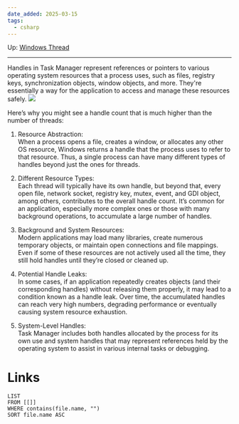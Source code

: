 ```yaml
---
date_added: 2025-03-15
tags:
  - csharp
---
```

Up: [Windows Thread](Windows%20Thread.md)
___
 Handles in Task Manager represent references or pointers to various operating system resources that a process uses, such as files, registry keys, synchronization objects, window objects, and more. They're essentially a way for the application to access and manage these resources safely.
 ![](Pasted%20image%2020250315023518.png)

Here’s why you might see a handle count that is much higher than the number of threads:

1. Resource Abstraction:  
    When a process opens a file, creates a window, or allocates any other OS resource, Windows returns a handle that the process uses to refer to that resource. Thus, a single process can have many different types of handles beyond just the ones for threads.
    
2. Different Resource Types:  
    Each thread will typically have its own handle, but beyond that, every open file, network socket, registry key, mutex, event, and GDI object, among others, contributes to the overall handle count. It’s common for an application, especially more complex ones or those with many background operations, to accumulate a large number of handles.
    
3. Background and System Resources:  
    Modern applications may load many libraries, create numerous temporary objects, or maintain open connections and file mappings. Even if some of these resources are not actively used all the time, they still hold handles until they’re closed or cleaned up.
    
4. Potential Handle Leaks:  
    In some cases, if an application repeatedly creates objects (and their corresponding handles) without releasing them properly, it may lead to a condition known as a handle leak. Over time, the accumulated handles can reach very high numbers, degrading performance or eventually causing system resource exhaustion.
    
5. System-Level Handles:  
    Task Manager includes both handles allocated by the process for its own use and system handles that may represent references held by the operating system to assist in various internal tasks or debugging.
# Links
```dataview
LIST
FROM [[]]
WHERE contains(file.name, "")
SORT file.name ASC
```
